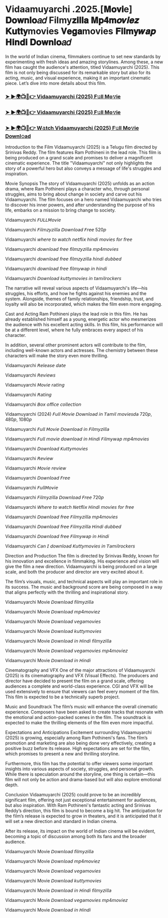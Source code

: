 #  Vidaamuyarchi .2025.[𝐌𝐨𝐯𝐢e] 𝐃𝐨𝐰𝐧𝐥𝐨𝑎𝑑 Filmy𝐳𝐢𝐥𝐥𝐚 𝐌𝐩𝟒𝐦𝒐𝒗𝒊𝒆𝒛 𝐊𝐮𝐭𝐭𝐲movies 𝐕𝐞𝐠𝐚movies 𝐅𝐢𝐥𝐦𝐲𝒘𝒂𝒑 𝐇𝐢𝐧𝐝𝐢 𝐃𝐨𝐰𝐧𝐥𝐨𝑎𝑑

In the world of Indian cinema, filmmakers continue to set new standards by experimenting with fresh ideas and amazing storylines. Among these, a new film has caught the audience's attention, titled Vidaamuyarchi (2025). This film is not only being discussed for its remarkable story but also for its acting, music, and visual experience, making it an important cinematic piece. Let’s dive into more details about this film.

<h3><a href="https://t.co/ep2GZEv3CA">➤ ►🌍📺📱👉 Vidaamuyarchi (2025) F𝚞ll Mo𝚟ie</a></h3>

<h3><a href="https://t.co/ep2GZEv3CA">➤ ►🌍📺📱👉 Vidaamuyarchi (2025) F𝚞ll Mo𝚟ie</a></h3>

<h3><a href="https://t.co/ep2GZEv3CA">➤ ►🌍📺📱👉 W𝚊tch Vidaamuyarchi (2025) F𝚞ll Mo𝚟ie Downl𝚘ad</a></h3>


Introduction to the Film Vidaamuyarchi (2025) is a Telugu film directed by Srinivas Reddy. The film features Ram Pothineni in the lead role. This film is being produced on a grand scale and promises to deliver a magnificent cinematic experience. The title "Vidaamuyarchi" not only highlights the story of a powerful hero but also conveys a message of life's struggles and inspiration.

Movie Synopsis The story of Vidaamuyarchi (2025) unfolds as an action drama, where Ram Pothineni plays a character who, through personal struggles, aims to bring about change in society and carve out his Vidaamuyarchi. The film focuses on a hero named Vidaamuyarchi who tries to discover his inner powers, and after understanding the purpose of his life, embarks on a mission to bring change to society.

Vidaamuyarchi 𝘍𝘜𝘓𝘓𝘔𝘰𝘷𝘪𝘦

Vidaamuyarchi 𝘍𝘪𝘭𝘮𝘻𝘺𝘻𝘪𝘭𝘭𝘢 𝘋𝘰𝘸𝘯𝘭𝘰𝘢𝘥 𝘍𝘳𝘦𝘦 520𝘱

Vidaamuyarchi 𝘸𝘩𝘦𝘳𝘦 𝘵𝘰 𝘸𝘢𝘵𝘤𝘩 𝘯𝘦𝘵𝘧𝘭𝘪𝘹 𝘩𝘪𝘯𝘥𝘪 𝘮𝘰𝘷𝘪𝘦𝘴 𝘧𝘰𝘳 𝘧𝘳𝘦𝘦

Vidaamuyarchi 𝘥𝘰𝘸𝘯𝘭𝘰𝘢𝘥 𝘧𝘳𝘦𝘦 𝘧𝘪𝘭𝘮𝘻𝘺𝘻𝘪𝘭𝘭𝘢 𝘮𝘱4𝘮𝘰𝘷𝘪𝘦𝘴

Vidaamuyarchi 𝘥𝘰𝘸𝘯𝘭𝘰𝘢𝘥 𝘧𝘳𝘦𝘦 𝘧𝘪𝘭𝘮𝘻𝘺𝘻𝘪𝘭𝘭𝘢 𝘩𝘪𝘯𝘥𝘪 𝘥𝘶𝘣𝘣𝘦𝘥

Vidaamuyarchi 𝘥𝘰𝘸𝘯𝘭𝘰𝘢𝘥 𝘧𝘳𝘦𝘦 𝘧𝘪𝘭𝘮𝘺𝘸𝘢𝘱 𝘪𝘯 𝘩𝘪𝘯𝘥𝘪

Vidaamuyarchi 𝘋𝘰𝘸𝘯𝘭𝘰𝘢𝘥 𝘬𝘶𝘵𝘵𝘺𝘮𝘰𝘷𝘪𝘦𝘴 𝘪𝘯 𝘵𝘢𝘮𝘪𝘭𝘳𝘰𝘤𝘬𝘦𝘳𝘴

The narrative will reveal various aspects of Vidaamuyarchi's life—his struggles, his efforts, and how he fights against his enemies and the system. Alongside, themes of family relationships, friendship, trust, and loyalty will also be incorporated, which makes the film even more engaging.

Cast and Acting Ram Pothineni plays the lead role in this film. He has already established himself as a young, energetic actor who mesmerizes the audience with his excellent acting skills. In this film, his performance will be at a different level, where he fully embraces every aspect of his character.

In addition, several other prominent actors will contribute to the film, including well-known actors and actresses. The chemistry between these characters will make the story even more thrilling.

Vidaamuyarchi 𝘙𝘦𝘭𝘦𝘢𝘴𝘦 𝘥𝘢𝘵𝘦

Vidaamuyarchi 𝘙𝘦𝘷𝘪𝘦𝘸𝘴

Vidaamuyarchi 𝘔𝘰𝘷𝘪𝘦 𝘳𝘢𝘵𝘪𝘯𝘨

Vidaamuyarchi 𝘙𝘢𝘵𝘪𝘯𝘨

Vidaamuyarchi 𝘉𝘰𝘹 𝘰𝘧𝘧𝘪𝘤𝘦 𝘤𝘰𝘭𝘭𝘦𝘤𝘵𝘪𝘰𝘯

Vidaamuyarchi (2024) 𝘍𝘶𝘭𝘭 𝘔𝘰𝘷𝘪𝘦 𝘋𝘰𝘸𝘯𝘭𝘰𝘢𝘥 𝘪𝘯 𝘛𝘢𝘮𝘪𝘭 𝘮𝘰𝘷𝘪𝘦𝘴𝘥𝘢 720𝘱, 480𝘱, 1080𝘱

Vidaamuyarchi 𝘍𝘶𝘭𝘭 𝘔𝘰𝘷𝘪𝘦 𝘋𝘰𝘸𝘯𝘭𝘰𝘢𝘥 𝘪𝘯 𝘍𝘪𝘭𝘮𝘺𝘻𝘪𝘭𝘭𝘢

Vidaamuyarchi 𝘍𝘶𝘭𝘭 𝘮𝘰𝘷𝘪𝘦 𝘥𝘰𝘸𝘯𝘭𝘰𝘢𝘥 𝘪𝘯 𝘏𝘪𝘯𝘥𝘪 𝘍𝘪𝘭𝘮𝘺𝘸𝘢𝘱 𝘮𝘱4𝘮𝘰𝘷𝘪𝘦𝘴

Vidaamuyarchi 𝘋𝘰𝘸𝘯𝘭𝘰𝘢𝘥 𝘒𝘶𝘵𝘵𝘺𝘮𝘰𝘷𝘪𝘦𝘴

Vidaamuyarchi 𝘙𝘦𝘷𝘪𝘦𝘸

Vidaamuyarchi 𝘔𝘰𝘷𝘪𝘦 𝘳𝘦𝘷𝘪𝘦𝘸

Vidaamuyarchi 𝘋𝘰𝘸𝘯𝘭𝘰𝘢𝘥 𝘍𝘳𝘦𝘦

Vidaamuyarchi 𝘍𝘶𝘭𝘭𝘔𝘰𝘷𝘪𝘦

Vidaamuyarchi 𝘍𝘪𝘭𝘮𝘺𝘻𝘪𝘭𝘭𝘢 𝘋𝘰𝘸𝘯𝘭𝘰𝘢𝘥 𝘍𝘳𝘦𝘦 720𝘱

Vidaamuyarchi 𝘞𝘩𝘦𝘳𝘦 𝘵𝘰 𝘸𝘢𝘵𝘤𝘩 𝘕𝘦𝘵𝘧𝘭𝘪𝘹 𝘏𝘪𝘯𝘥𝘪 𝘮𝘰𝘷𝘪𝘦𝘴 𝘧𝘰𝘳 𝘧𝘳𝘦𝘦

Vidaamuyarchi 𝘋𝘰𝘸𝘯𝘭𝘰𝘢𝘥 𝘧𝘳𝘦𝘦 𝘍𝘪𝘭𝘮𝘺𝘻𝘪𝘭𝘭𝘢 𝘮𝘱4𝘮𝘰𝘷𝘪𝘦𝘴

Vidaamuyarchi 𝘋𝘰𝘸𝘯𝘭𝘰𝘢𝘥 𝘧𝘳𝘦𝘦 𝘍𝘪𝘭𝘮𝘺𝘻𝘪𝘭𝘭𝘢 𝘏𝘪𝘯𝘥𝘪 𝘥𝘶𝘣𝘣𝘦𝘥

Vidaamuyarchi 𝘋𝘰𝘸𝘯𝘭𝘰𝘢𝘥 𝘧𝘳𝘦𝘦 𝘍𝘪𝘭𝘮𝘺𝘸𝘢𝘱 𝘪𝘯 𝘏𝘪𝘯𝘥𝘪

Vidaamuyarchi 𝘊𝘢𝘯 𝘐 𝘥𝘰𝘸𝘯𝘭𝘰𝘢𝘥 𝘒𝘶𝘵𝘵𝘺𝘮𝘰𝘷𝘪𝘦𝘴 𝘪𝘯 𝘛𝘢𝘮𝘪𝘭𝘳𝘰𝘤𝘬𝘦𝘳𝘴

Direction and Production The film is directed by Srinivas Reddy, known for his innovation and excellence in filmmaking. His experience and vision will give the film a new direction. Vidaamuyarchi is being produced on a large scale, and both the producer and director are very excited about it.

The film’s visuals, music, and technical aspects will play an important role in its success. The music and background score are being composed in a way that aligns perfectly with the thrilling and inspirational story.

Vidaamuyarchi Movie 𝘋𝘰𝘸𝘯𝘭𝘰𝘢𝘥 𝘧𝘪𝘭𝘮𝘺𝘻𝘪𝘭𝘭𝘢

Vidaamuyarchi Movie 𝘋𝘰𝘸𝘯𝘭𝘰𝘢𝘥 𝘮𝘱4𝘮𝘰𝘷𝘪𝘦𝘻

Vidaamuyarchi Movie 𝘋𝘰𝘸𝘯𝘭𝘰𝘢𝘥 𝘷𝘦𝘨𝘢𝘮𝘰𝘷𝘪𝘦𝘴

Vidaamuyarchi Movie 𝘋𝘰𝘸𝘯𝘭𝘰𝘢𝘥 𝘬𝘶𝘵𝘵𝘺𝘮𝘰𝘷𝘪𝘦𝘴

Vidaamuyarchi Movie 𝘋𝘰𝘸𝘯𝘭𝘰𝘢𝘥 𝘪𝘯 𝘏𝘪𝘯𝘥𝘪 𝘧𝘪𝘭𝘮𝘺𝘻𝘪𝘭𝘭𝘢

Vidaamuyarchi Movie 𝘋𝘰𝘸𝘯𝘭𝘰𝘢𝘥 𝘷𝘦𝘨𝘢𝘮𝘰𝘷𝘪𝘦𝘴 𝘮𝘱4𝘮𝘰𝘷𝘪𝘦𝘻

Vidaamuyarchi Movie 𝘋𝘰𝘸𝘯𝘭𝘰𝘢𝘥 𝘪𝘯 𝘏𝘪𝘯𝘥𝘪

Cinematography and VFX One of the major attractions of Vidaamuyarchi (2025) is its cinematography and VFX (Visual Effects). The producers and director have decided to present the film on a grand scale, offering audiences a complete and world-class experience. CGI and VFX will be used extensively to ensure that viewers can feel every moment of the film. This film is expected to be a technically superb project.

Music and Soundtrack The film’s music will enhance the overall cinematic experience. Composers have been asked to create tracks that resonate with the emotional and action-packed scenes in the film. The soundtrack is expected to make the thrilling elements of the film even more impactful.

Expectations and Anticipations Excitement surrounding Vidaamuyarchi (2025) is growing, especially among Ram Pothineni's fans. The film’s promotion and marketing are also being done very effectively, creating a positive buzz before its release. High expectations are set for the film, which promises to present a new and thrilling storyline.

Furthermore, this film has the potential to offer viewers some important insights into various aspects of society, struggles, and personal growth. While there is speculation around the storyline, one thing is certain—this film will not only be action and drama-based but will also explore emotional depth.

Conclusion Vidaamuyarchi (2025) could prove to be an incredibly significant film, offering not just exceptional entertainment for audiences, but also inspiration. With Ram Pothineni's fantastic acting and Srinivas Reddy’s direction, this film is bound to become a big hit. The anticipation for the film’s release is expected to grow in theaters, and it is anticipated that it will set a new direction and standard in Indian cinema.

After its release, its impact on the world of Indian cinema will be evident, becoming a topic of discussion among both its fans and the broader audience.

Vidaamuyarchi Movie 𝘋𝘰𝘸𝘯𝘭𝘰𝘢𝘥 𝘧𝘪𝘭𝘮𝘺𝘻𝘪𝘭𝘭𝘢

Vidaamuyarchi Movie 𝘋𝘰𝘸𝘯𝘭𝘰𝘢𝘥 𝘮𝘱4𝘮𝘰𝘷𝘪𝘦𝘻

Vidaamuyarchi Movie 𝘋𝘰𝘸𝘯𝘭𝘰𝘢𝘥 𝘷𝘦𝘨𝘢𝘮𝘰𝘷𝘪𝘦𝘴

Vidaamuyarchi Movie 𝘋𝘰𝘸𝘯𝘭𝘰𝘢𝘥 𝘬𝘶𝘵𝘵𝘺𝘮𝘰𝘷𝘪𝘦𝘴

Vidaamuyarchi Movie 𝘋𝘰𝘸𝘯𝘭𝘰𝘢𝘥 𝘪𝘯 𝘏𝘪𝘯𝘥𝘪 𝘧𝘪𝘭𝘮𝘺𝘻𝘪𝘭𝘭𝘢

Vidaamuyarchi Movie 𝘋𝘰𝘸𝘯𝘭𝘰𝘢𝘥 𝘷𝘦𝘨𝘢𝘮𝘰𝘷𝘪𝘦𝘴 𝘮𝘱4𝘮𝘰𝘷𝘪𝘦𝘻

Vidaamuyarchi Movie 𝘋𝘰𝘸𝘯𝘭𝘰𝘢𝘥 𝘪𝘯 𝘏𝘪𝘯𝘥𝘪
